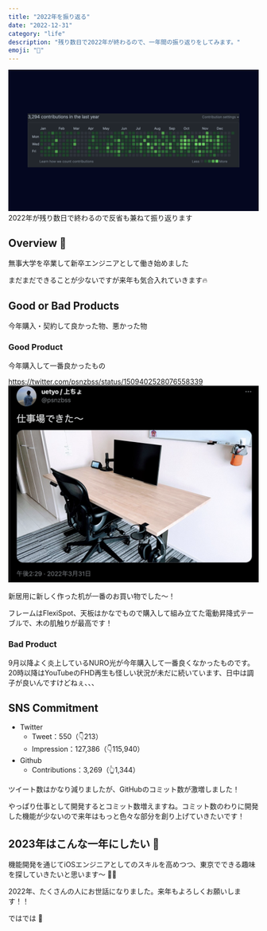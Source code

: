 ```yaml
---
title: "2022年を振り返る"
date: "2022-12-31"
category: "life"
description: "残り数日で2022年が終わるので、一年間の振り返りをしてみます。"
emoji: "📅"
---
```


![](./github_contribution_2022.png)
2022年が残り数日で終わるので反省も兼ねて振り返ります

## Overview 👀
無事大学を卒業して新卒エンジニアとして働き始めました

まだまだできることが少ないですが来年も気合入れていきます🔥

## Good or Bad Products
今年購入・契約して良かった物、悪かった物

### Good Product
今年購入して一番良かったもの

https://twitter.com/psnzbss/status/1509402528076558339
![](./good_product_2022.png)

新居用に新しく作った机が一番のお買い物でした〜！

フレームはFlexiSpot、天板はかなでもので購入して組み立てた電動昇降式テーブルで、木の肌触りが最高です！

### Bad Product
9月以降よく炎上しているNURO光が今年購入して一番良くなかったものです。20時以降はYouTubeのFHD再生も怪しい状況が未だに続いています、日中は調子が良いんですけどねぇ、、、

## SNS Commitment
- Twitter
    - Tweet：550（👇213）
    - Impression：127,386（👇115,940）
- Github
    - Contributions：3,269（👆1,344）

ツイート数はかなり減りましたが、GitHubのコミット数が激増しました！

やっぱり仕事として開発するとコミット数増えますね。コミット数のわりに開発した機能が少ないので来年はもっと色々な部分を創り上げていきたいです！

## 2023年はこんな一年にしたい 🏁
機能開発を通じてiOSエンジニアとしてのスキルを高めつつ、東京でできる趣味を探していきたいと思います〜 🌅🎍

2022年、たくさんの人にお世話になりました。来年もよろしくお願いします！！

ではでは 🤟
